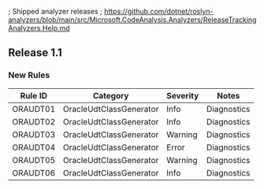 ﻿; Shipped analyzer releases
; https://github.com/dotnet/roslyn-analyzers/blob/main/src/Microsoft.CodeAnalysis.Analyzers/ReleaseTrackingAnalyzers.Help.md

## Release 1.1

### New Rules

Rule ID | Category | Severity | Notes
--------|----------|----------|-------
ORAUDT01 | OracleUdtClassGenerator | Info | Diagnostics
ORAUDT02 | OracleUdtClassGenerator | Info | Diagnostics
ORAUDT03 | OracleUdtClassGenerator | Warning | Diagnostics
ORAUDT04 | OracleUdtClassGenerator | Error | Diagnostics
ORAUDT05 | OracleUdtClassGenerator | Warning | Diagnostics
ORAUDT06 | OracleUdtClassGenerator | Info | Diagnostics